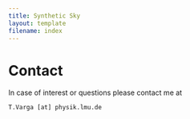 ```yaml
---
title: Synthetic Sky
layout: template
filename: index
--- 
```




# Contact

In case of interest or questions  please contact me at

    T.Varga [at] physik.lmu.de


